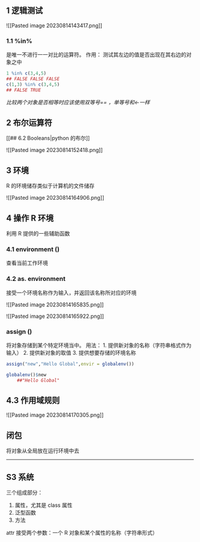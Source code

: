 ## 1 逻辑测试

![[Pasted image 20230814143417.png]]

### 1.1 %in%
是唯一不进行一一对比的运算符。
作用：
	测试其左边的值是否出现在其右边的对象之中

```r
1 %in% c(3,4,5)
## FALSE FALSE FALSE
c(1,3) %in% c(3,4,5)
## FALSE TRUE
```

*比较两个对象是否相等时应该使用双等号== ，单等号和<-一样*


## 2 布尔运算符
[[## 6.2 Booleans|python 的布尔]]

![[Pasted image 20230814152418.png]]

## 3 环境

R 的环境储存类似于计算机的文件储存

![[Pasted image 20230814164906.png]]

## 4 操作 R 环境
利用 R 提供的一些辅助函数
### 4.1 environment () 
查看当前工作环境
### 4.2 as. environment
接受一个环境名称作为输入，并返回该名称所对应的环境

![[Pasted image 20230814165835.png]]

![[Pasted image 20230814165922.png]]

### assign ()
将对象存储到某个特定环境当中。
用法：
	1. 提供新对象的名称（字符串格式作为输入）
	2. 提供新对象的取值
	3. 提供想要存储的环境名称
```r
assign("new","Hello Global",envir = globalenv())

globalenv()$new
	##"Hello Global"
```
## 4.3 作用域规则


![[Pasted image 20230814170305.png]]

## 闭包
将对象从全局放在运行环境中去

--- 

## S3 系统
三个组成部分：
1. 属性，尤其是 class 属性
2. 泛型函数
3. 方法

attr 接受两个参数：一个 R 对象和某个属性的名称（字符串形式）